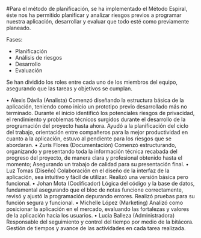 
#Para el método de planificación, se ha implementado el Método Espiral, éste nos ha permitido planificar y analizar riesgos previos a programar nuestra aplicación, desarrollar y evaluar que todo esté como previamente planeado.

Fases:
-	Planificación
-	Análisis de riesgos
-	Desarrollo
-	Evaluación

Se han dividido los roles entre cada uno de los miembros del equipo, asegurando que las tareas y objetivos se cumplan. 

•	Alexis Dávila (Analista)
Comenzó diseñando la estructura básica de la aplicación, teniendo como inicio un prototipo previo desarrollado más no terminado. Durante el inicio identificó los potenciales riesgos de privacidad, el rendimiento y problemas técnicos surgidos durante el desarrollo de la programación del proyecto hasta ahora. Ayudó a la planificación del ciclo del trabajo, orientación entre compañeros para la mejor productividad en cuanto a la aplicación, estuvo al pendiente para los riesgos que se abordaran. 
•	Zuris Flores (Documentación)
Comenzó estructurando, organizando y presentando toda la información técnica recabada del progreso del proyecto, de manera clara y profesional obtenido hasta el momento; Asegurando un trabajo de calidad para su presentación final. 
•	Luz Tomas (Diseño)
Colaboración en el diseño de la interfaz de la aplicación, sea intuitivo y fácil de utilizar. Realizó una versión básica pero funcional.
•	Johan Mota (Codificador)
Lógica del código y la base de datos, fundamental asegurando que el bloc de notas funcione correctamente, revisó y ajustó la programación depurando errores. Realizó pruebas para su función segura y funcional.
•	Michelle López (Marketing) 
Analizó como posicionar la aplicación en el mercado, evaluando las fortalezas y valores de la aplicación hacia los usuarios.
•	Lucia Balleza (Administradora)
Responsable del seguimiento y control del tiempo por medio de la bitácora. Gestión de tiempos y avance de las actividades en cada tarea realizada.


